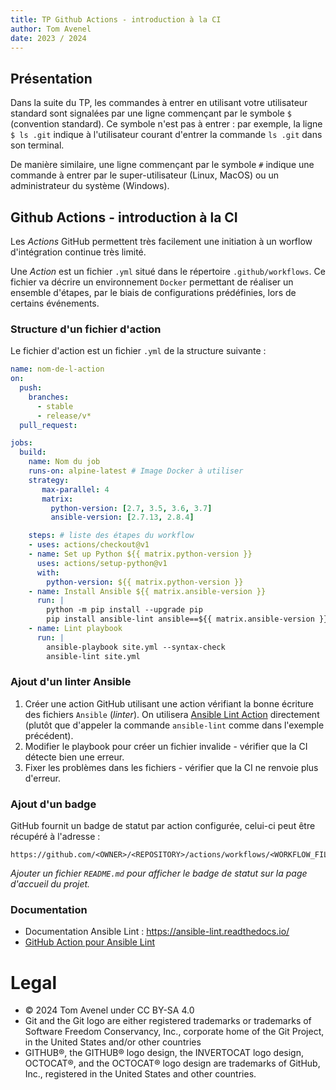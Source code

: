 ```yaml
---
title: TP Github Actions - introduction à la CI
author: Tom Avenel
date: 2023 / 2024
---
```


## Présentation

Dans la suite du TP, les commandes à entrer en utilisant votre utilisateur standard sont signalées par une ligne commençant par le symbole `$` (convention standard). Ce symbole n'est pas à entrer : par exemple, la ligne `$ ls .git` indique à l'utilisateur courant d'entrer la commande `ls .git` dans son terminal.

De manière similaire, une ligne commençant par le symbole `#` indique une commande à entrer par le super-utilisateur (Linux, MacOS) ou un administrateur du système (Windows).

## Github Actions - introduction à la CI

Les _Actions_ GitHub permettent très facilement une initiation à un worflow d'intégration continue très limité.

Une _Action_ est un fichier `.yml` situé dans le répertoire `.github/workflows`. Ce fichier va décrire un environnement `Docker` permettant de réaliser un ensemble d'étapes, par le biais de configurations prédéfinies, lors de certains événements.

### Structure d'un fichier d'action

Le fichier d'action est un fichier `.yml` de la structure suivante :

```yml
name: nom-de-l-action
on:
  push:
    branches:
      - stable
      - release/v*
  pull_request:

jobs:
  build:
    name: Nom du job
    runs-on: alpine-latest # Image Docker à utiliser
    strategy:
       max-parallel: 4
       matrix:
         python-version: [2.7, 3.5, 3.6, 3.7]
         ansible-version: [2.7.13, 2.8.4]

    steps: # liste des étapes du workflow
    - uses: actions/checkout@v1
    - name: Set up Python ${{ matrix.python-version }}
      uses: actions/setup-python@v1
      with:
        python-version: ${{ matrix.python-version }}
    - name: Install Ansible ${{ matrix.ansible-version }}
      run: |
        python -m pip install --upgrade pip
        pip install ansible-lint ansible==${{ matrix.ansible-version }}
    - name: Lint playbook
      run: |
        ansible-playbook site.yml --syntax-check
        ansible-lint site.yml
```

### Ajout d'un linter Ansible

1. Créer une action GitHub utilisant une action vérifiant la bonne écriture des fichiers `Ansible` (_linter_). On utilisera [Ansible Lint Action][ansible-lint-action] directement (plutôt que d'appeler la commande `ansible-lint` comme dans l'exemple précédent).
2. Modifier le playbook pour créer un fichier invalide - vérifier que la CI détecte bien une erreur.
3. Fixer les problèmes dans les fichiers - vérifier que la CI ne renvoie plus d'erreur.

### Ajout d'un badge

GitHub fournit un badge de statut par action configurée, celui-ci peut être récupéré à l'adresse :

```
https://github.com/<OWNER>/<REPOSITORY>/actions/workflows/<WORKFLOW_FILE>/badge.svg
```

_Ajouter un fichier `README.md` pour afficher le badge de statut sur la page d'accueil du projet._

### Documentation

- Documentation Ansible Lint : <https://ansible-lint.readthedocs.io/>
- [GitHub Action pour Ansible Lint][ansible-lint-action]

[ansible-lint-action]: https://github.com/ansible/ansible-lint-action

# Legal

- © 2024 Tom Avenel under CC  BY-SA 4.0
- Git and the Git logo are either registered trademarks or trademarks of Software Freedom Conservancy, Inc., corporate home of the Git Project, in the United States and/or other countries
- GITHUB®, the GITHUB® logo design, the INVERTOCAT logo design, OCTOCAT®, and the OCTOCAT® logo design are trademarks of GitHub, Inc., registered in the United States and other countries.

